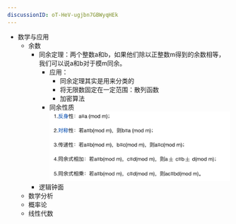 ```yaml
---
discussionID: oT-HeV-ugjbn7GBWyqHEk
---
```

- 数学与应用
  - 余数
    - 同余定理：两个整数a和b，如果他们除以正整数m得到的余数相等，我们可以说a和b对于模m同余。
      - 应用：
        - 同余定理其实是用来分类的
        - 将无限数固定在一定范围：散列函数
        - 加密算法
      - 同余性质
        ![图 15](./images/1644561267110.png)  
    - 逻辑钟面
  - 数学分析
  - 概率论
  - 线性代数